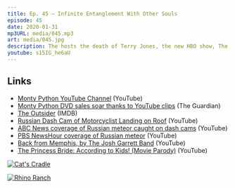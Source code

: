 ```yaml
---
title: Ep. 45 – Infinite Entanglement With Other Souls
episode: 45
date: 2020-01-31
mp3URL: media/045.mp3
art: media/045.jpg
description: The hosts the death of Terry Jones, the new HBO show, The Outsider, Russian dashcam footage of the 2013 meteor, how the universe connects us all, Mexican puppets, India Pale Ale, and Kurt Vonnegut.
youtube: s15IG_he6aU
---
```


## Links

- [Monty Python YouTube Channel](https://youtu.be/OGqX-tkDXEk) (YouTube)
- [Monty Python DVD sales soar thanks to YouTube clips](https://www.theguardian.com/media/pda/2009/feb/26/monty-python-dvd-sales-soar) (The Guardian)
- [The Outsider](https://www.imdb.com/title/tt8550800/) (IMDB)
- [Russian Dash Cam of Motorcyclist Landing on Roof](https://www.youtube.com/watch?v=17ig4WziQzM) (YouTube)
- [ABC News coverage of Russian meteor caught on dash cams](https://www.youtube.com/watch?v=aAHFew_ptjY) (YouTube)
- [PBS NewsHour coverage of Russian meteor](https://www.youtube.com/watch?v=B1gM0XzFT3g) (YouTube)
- [Back from Memphis, by The Josh Garrett Band](https://www.youtube.com/watch?v=gIhek2VcCRM) (YouTube)
- [The Princess Bride: According to Kids! (Movie Parody)](https://www.youtube.com/watch?v=4ydlEIGWKwI) (YouTube)

[![Cat's Cradle](https://ws-na.amazon-adsystem.com/widgets/q?_encoding=UTF8&ASIN=038533348X&Format=_SL250_&ID=AsinImage&MarketPlace=US&ServiceVersion=20070822&WS=1&tag=happyhourfm-20&language=en_US)](https://amzn.to/2ulsYU9)

[![Rhino Ranch](https://ws-na.amazon-adsystem.com/widgets/q?_encoding=UTF8&ASIN=1439156409&Format=_SL250_&ID=AsinImage&MarketPlace=US&ServiceVersion=20070822&WS=1&tag=happyhourfm-20&language=en_US)](https://amzn.to/38Zzvmi)
